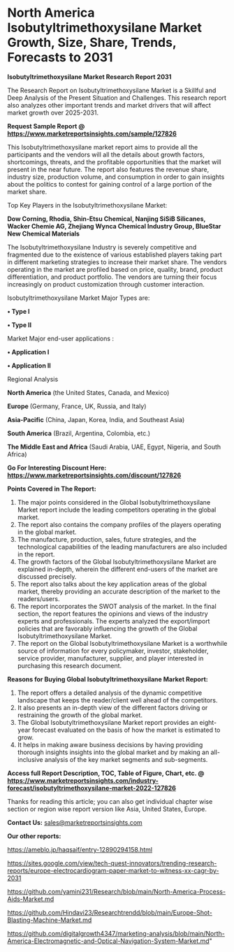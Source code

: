 # North America Isobutyltrimethoxysilane Market Growth, Size, Share, Trends, Forecasts to 2031

<strong>Isobutyltrimethoxysilane Market Research Report 2031</strong>

The Research Report on Isobutyltrimethoxysilane Market is a Skillful and Deep Analysis of the Present Situation and Challenges. This research report also analyzes other important trends and market drivers that will affect market growth over 2025-2031.

<strong>Request Sample Report @ <a href=https://www.marketreportsinsights.com/sample/127826>https://www.marketreportsinsights.com/sample/127826</a></strong>

This Isobutyltrimethoxysilane market report aims to provide all the participants and the vendors will all the details about growth factors, shortcomings, threats, and the profitable opportunities that the market will present in the near future. The report also features the revenue share, industry size, production volume, and consumption in order to gain insights about the politics to contest for gaining control of a large portion of the market share.

Top Key Players in the Isobutyltrimethoxysilane Market:

<strong>Dow Corning, Rhodia, Shin-Etsu Chemical, Nanjing SiSiB Silicanes, Wacker Chemie AG, Zhejiang Wynca Chemical Industry Group, BlueStar New Chemical Materials</strong>

The Isobutyltrimethoxysilane Industry is severely competitive and fragmented due to the existence of various established players taking part in different marketing strategies to increase their market share. The vendors operating in the market are profiled based on price, quality, brand, product differentiation, and product portfolio. The vendors are turning their focus increasingly on product customization through customer interaction.

Isobutyltrimethoxysilane Market Major Types are:

<strong>• Type I

• Type II</strong>

Market Major end-user applications :

<strong>• Application I

• Application II</strong>

Regional Analysis

</u><strong><b>North America</b></strong> (the United States, Canada, and Mexico)

<strong><b>Europe </b></strong>(Germany, France, UK, Russia, and Italy)

<strong><b>Asia-Pacific</b></strong> (China, Japan, Korea, India, and Southeast Asia)

<strong><b>South America</b></strong> (Brazil, Argentina, Colombia, etc.)

<strong><b>The Middle East and Africa</b></strong> (Saudi Arabia, UAE, Egypt, Nigeria, and South Africa)

<strong>Go For Interesting Discount Here: <a href=https://www.marketreportsinsights.com/discount/127826>https://www.marketreportsinsights.com/discount/127826</a></strong>

<strong>Points Covered in The Report:</strong>
<ol>
  <li>The major points considered in the Global Isobutyltrimethoxysilane Market report include the leading competitors operating in the global market.</li>
  <li>The report also contains the company profiles of the players operating in the global market.</li>
  <li>The manufacture, production, sales, future strategies, and the technological capabilities of the leading manufacturers are also included in the report.</li>
  <li>The growth factors of the Global Isobutyltrimethoxysilane Market are explained in-depth, wherein the different end-users of the market are discussed precisely.</li>
  <li>The report also talks about the key application areas of the global market, thereby providing an accurate description of the market to the readers/users.</li>
  <li>The report incorporates the SWOT analysis of the market. In the final section, the report features the opinions and views of the industry experts and professionals. The experts analyzed the export/import policies that are favorably influencing the growth of the Global Isobutyltrimethoxysilane Market.</li>
  <li>The report on the Global Isobutyltrimethoxysilane Market is a worthwhile source of information for every policymaker, investor, stakeholder, service provider, manufacturer, supplier, and player interested in purchasing this research document.</li>
</ol>
<strong>Reasons for Buying Global Isobutyltrimethoxysilane Market Report:</strong>

<ol>
  <li>The report offers a detailed analysis of the dynamic competitive landscape that keeps the reader/client well ahead of the competitors.</li>
  <li>It also presents an in-depth view of the different factors driving or restraining the growth of the global market.</li>
  <li>The Global Isobutyltrimethoxysilane Market report provides an eight-year forecast evaluated on the basis of how the market is estimated to grow.</li>
  <li>It helps in making aware business decisions by having providing thorough insights insights into the global market and by making an all-inclusive analysis of the key market segments and sub-segments.</li>
</ol>
<strong>Access full Report Description, TOC, Table of Figure, Chart, etc. @ <a href=https://www.marketreportsinsights.com/industry-forecast/isobutyltrimethoxysilane-market-2022-127826>https://www.marketreportsinsights.com/industry-forecast/isobutyltrimethoxysilane-market-2022-127826</a></strong>


Thanks for reading this article; you can also get individual chapter wise section or region wise report version like Asia, United States, Europe.

<strong>Contact Us:</strong>
sales@marketreportsinsights.com

<strong>Our other reports:</strong>

<a href=https://ameblo.jp/haqsaif/entry-12890294158.html>https://ameblo.jp/haqsaif/entry-12890294158.html</a>

<a href=https://sites.google.com/view/tech-quest-innovators/trending-research-reports/europe-electrocardiogram-paper-market-to-witness-xx-cagr-by-2031>https://sites.google.com/view/tech-quest-innovators/trending-research-reports/europe-electrocardiogram-paper-market-to-witness-xx-cagr-by-2031</a>

<a href=https://github.com/yamini231/Research/blob/main/North-America-Process-Aids-Market.md>https://github.com/yamini231/Research/blob/main/North-America-Process-Aids-Market.md</a>

<a href=https://github.com/Hindavi23/Researchtrendd/blob/main/Europe-Shot-Blasting-Machine-Market.md>https://github.com/Hindavi23/Researchtrendd/blob/main/Europe-Shot-Blasting-Machine-Market.md</a>

<a href=https://github.com/digitalgrowth4347/marketing-analysis/blob/main/North-America-Electromagnetic-and-Optical-Navigation-System-Market.md>https://github.com/digitalgrowth4347/marketing-analysis/blob/main/North-America-Electromagnetic-and-Optical-Navigation-System-Market.md</a>"
